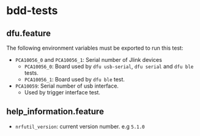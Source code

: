 # bdd-tests

## dfu.feature

The following environment variables must be exported to run this test:

* `PCA10056_0` and `PCA10056_1`: Serial number of Jlink devices
    * `PCA10056_0`: Board used by `dfu usb-serial`, `dfu serial` and `dfu ble` tests.
    * `PCA10056_1`: Board used by `dfu ble` test.
* `PCA10059`: Serial number of usb interface.
    * Used by trigger interface test.        

## help_information.feature
* `nrfutil_version`: current version number. e.g `5.1.0`
